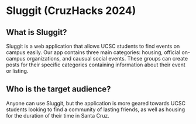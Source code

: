# Sluggit (CruzHacks 2024)

## What is Sluggit?
Sluggit is a web application that allows UCSC students to find events on campus easily. Our app contains three main categories: housing, official on-campus organizations, and causual social events. These groups can create posts for their specific categories containing information about their event or listing. 

## Who is the target audience?
Anyone can use Sluggit, but the application is more geared towards UCSC students looking to find a community of lasting friends, as well as housing for the duration of their time in Santa Cruz. 
